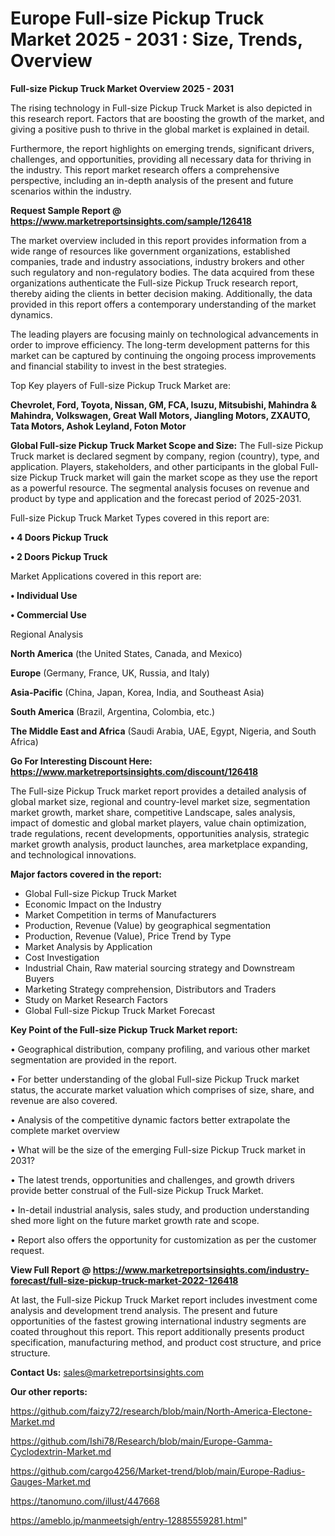  # Europe Full-size Pickup Truck Market 2025 - 2031 : Size, Trends, Overview

<Strong> Full-size Pickup Truck Market Overview 2025 - 2031</strong>

The rising technology in Full-size Pickup Truck Market is also depicted in this research report. Factors that are boosting the growth of the market, and giving a positive push to thrive in the global market is explained in detail.

Furthermore, the report highlights on emerging trends, significant drivers, challenges, and opportunities, providing all necessary data for thriving in the industry. This report market research offers a comprehensive perspective, including an in-depth analysis of the present and future scenarios within the industry.

<strong>Request Sample Report @ <a href=https://www.marketreportsinsights.com/sample/126418>https://www.marketreportsinsights.com/sample/126418</a></strong>

The market overview included in this report provides information from a wide range of resources like government organizations, established companies, trade and industry associations, industry brokers and other such regulatory and non-regulatory bodies. The data acquired from these organizations authenticate the Full-size Pickup Truck research report, thereby aiding the clients in better decision making. Additionally, the data provided in this report offers a contemporary understanding of the market dynamics.

The leading players are focusing mainly on technological advancements in order to improve efficiency. The long-term development patterns for this market can be captured by continuing the ongoing process improvements and financial stability to invest in the best strategies.

Top Key players of Full-size Pickup Truck Market are:

<strong>Chevrolet, Ford, Toyota, Nissan, GM, FCA, Isuzu, Mitsubishi, Mahindra & Mahindra, Volkswagen, Great Wall Motors, Jiangling Motors, ZXAUTO, Tata Motors, Ashok Leyland, Foton Motor</strong>

<strong><b>Global Full-size Pickup Truck Market Scope and Size:</b></strong>
The Full-size Pickup Truck market is declared segment by company, region (country), type, and application. Players, stakeholders, and other participants in the global Full-size Pickup Truck market will gain the market scope as they use the report as a powerful resource. The segmental analysis focuses on revenue and product by type and application and the forecast period of 2025-2031.

Full-size Pickup Truck Market Types covered in this report are:

<strong>• 4 Doors Pickup Truck

• 2 Doors Pickup Truck</strong>

Market Applications covered in this report are:

<strong>• Individual Use

• Commercial Use</strong> 

Regional Analysis

<strong>North America</strong> (the United States, Canada, and Mexico)

<strong>Europe</strong> (Germany, France, UK, Russia, and Italy)

<strong>Asia-Pacific</strong> (China, Japan, Korea, India, and Southeast Asia)

<strong>South America</strong> (Brazil, Argentina, Colombia, etc.)

<strong>The Middle East and Africa</strong> (Saudi Arabia, UAE, Egypt, Nigeria, and South Africa)

<strong>Go For Interesting Discount Here: <a href=https://www.marketreportsinsights.com/discount/126418>https://www.marketreportsinsights.com/discount/126418</a></strong>

The Full-size Pickup Truck market report provides a detailed analysis of global market size, regional and country-level market size, segmentation market growth, market share, competitive Landscape, sales analysis, impact of domestic and global market players, value chain optimization, trade regulations, recent developments, opportunities analysis, strategic market growth analysis, product launches, area marketplace expanding, and technological innovations.

<strong><b>Major factors covered in the report:</b></strong>
<ul>
  <li>Global Full-size Pickup Truck Market </li>
  <li>Economic Impact on the Industry</li>
  <li>Market Competition in terms of Manufacturers</li>
  <li>Production, Revenue (Value) by geographical segmentation</li>
  <li>Production, Revenue (Value), Price Trend by Type</li>
  <li>Market Analysis by Application</li>
  <li>Cost Investigation</li>
  <li>Industrial Chain, Raw material sourcing strategy and Downstream Buyers</li>
  <li>Marketing Strategy comprehension, Distributors and Traders</li>
  <li>Study on Market Research Factors</li>
  <li>Global Full-size Pickup Truck Market Forecast</li>
</ul>

<strong><b>Key Point of the Full-size Pickup Truck Market report:</b></strong>

• Geographical distribution, company profiling, and various other market segmentation are provided in the report.

• For better understanding of the global Full-size Pickup Truck market status, the accurate market valuation which comprises of size, share, and revenue are also covered.

• Analysis of the competitive dynamic factors better extrapolate the complete market overview

• What will be the size of the emerging Full-size Pickup Truck market in 2031?

• The latest trends, opportunities and challenges, and growth drivers provide better construal of the Full-size Pickup Truck Market.

• In-detail industrial analysis, sales study, and production understanding shed more light on the future market growth rate and scope.

• Report also offers the opportunity for customization as per the customer request.

<strong><b>View Full Report @ <a href=https://www.marketreportsinsights.com/industry-forecast/full-size-pickup-truck-market-2022-126418>https://www.marketreportsinsights.com/industry-forecast/full-size-pickup-truck-market-2022-126418</a></b></strong>


At last, the Full-size Pickup Truck Market report includes investment come analysis and development trend analysis. The present and future opportunities of the fastest growing international industry segments are coated throughout this report. This report additionally presents product specification, manufacturing method, and product cost structure, and price structure.

<strong>Contact Us:</strong>
sales@marketreportsinsights.com

<strong>Our other reports:</strong>

<a href=https://github.com/faizy72/research/blob/main/North-America-Electone-Market.md>https://github.com/faizy72/research/blob/main/North-America-Electone-Market.md</a>

<a href=https://github.com/Ishi78/Research/blob/main/Europe-Gamma-Cyclodextrin-Market.md>https://github.com/Ishi78/Research/blob/main/Europe-Gamma-Cyclodextrin-Market.md</a>

<a href=https://github.com/cargo4256/Market-trend/blob/main/Europe-Radius-Gauges-Market.md>https://github.com/cargo4256/Market-trend/blob/main/Europe-Radius-Gauges-Market.md</a>

<a href=https://tanomuno.com/illust/447668>https://tanomuno.com/illust/447668</a>

<a href=https://ameblo.jp/manmeetsigh/entry-12885559281.html>https://ameblo.jp/manmeetsigh/entry-12885559281.html</a>"
